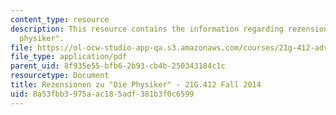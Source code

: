 ```yaml
---
content_type: resource
description: This resource contains the information regarding rezensionen zu "die
  physiker".
file: https://ol-ocw-studio-app-qa.s3.amazonaws.com/courses/21g-412-advanced-german-literature-culture-madness-murder-mysteries-fall-2014/8a53fbb3975aac185adf381b3f0c6599_MIT21G_412F14_Wo10-11_int.pdf
file_type: application/pdf
parent_uid: 8f935e55-bfb6-2b93-cb4b-250343184c1c
resourcetype: Document
title: Rezensionen zu "Die Physiker" - 21G.412 Fall 2014
uid: 8a53fbb3-975a-ac18-5adf-381b3f0c6599
---
```


